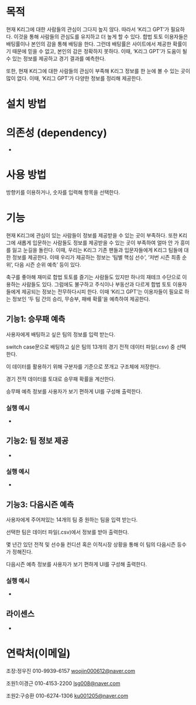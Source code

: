 # 목적

  현재 K리그에 대한 사람들의 관심이 그다지 높지 않다. 따라서 ‘K리그 GPT’가 필요하다. 이것을 통해 사람들의 관심도를 유지하고 더 높게 할 수 있다. 합법 토토 이용자들은 배팅률이나 본인의 감을 통해 배팅을 한다. 그런데 배팅률은 사이트에서 제공한 확률이기 때문에 믿을 수 없고, 본인의 감은 정확하지 못하다. 이때, ‘K리그 GPT’가 도움이 될 수 있는 정보를 제공하고 경기 결과를 예측한다.
  
  또한, 현재 K리그에 대한 사람들의 관심이 부족해 K리그 정보를 한 눈에 볼 수 있는 곳이 많이 없다. 이때, ‘K리그 GPT’가 다양한 정보를 정리해 제공한다.

# 설치 방법


  

# 의존성 (dependency)

-

# 사용 방법

방향키를 이용하거나, 숫자를 입력해 항목을 선택한다.

# 기능

  현재 K리그에 관심이 있는 사람들이 정보를 제공받을 수 있는 곳이 부족하다. 또한 K리그에 새롭게 입문하는 사람들도 정보를 제공받을 수 있는 곳이 부족하여 얼마 안 가 흥미를 잃고 눈길을 돌린다. 이때, 우리는 K리그 기존 팬들과 입문자들에게 K리그 팀들에 대한 정보를 제공한다. 이때 우리가 제공하는 정보는 ‘팀별 핵심 선수’, ‘저번 시즌 최종 순위’, 다음 시즌 순위 예측’ 등이 있다.
  
  축구를 좋아해 재미로 합법 토토를 즐기는 사람들도 있지만 하나의 재테크 수단으로 이용하는 사람들도 있다. 그럼에도 불구하고 주식이나 부동산과 다르게 합법 토토 이용자들에게 제공되는 정보는 전무하다시피 한다. 이때 ‘K리그 GPT’는 이용자들이 필요로 하는 정보인 ‘두 팀 간의 승리, 무승부, 패배 확률’을 예측하여 제공한다.


## 기능1: 승무패 예측

사용자에게 배팅하고 싶은 팀의 정보를 입력 받는다.

switch case문으로 배팅하고 싶은 팀의 13개의 경기 전적 데이터 파일(.csv) 중 선택한다.

이 데이터를 활용하기 위해 구분자를 기준으로 쪼개고 구조체에 저장한다.

경기 전적 데이터를 토대로 승무패 확률을 계산한다.

승무패 예측 정보를 사용자가 보기 편하게 UI를 구성해 출력한다.

### 실행 예시

-

## 기능2: 팀 정보 제공

-

### 실행 예시

-


## 기능3: 다음시즌 예측

사용자에게 주어져있는 14개의 팀 중 원하는 팀을 입력 받는다.

선택한 팀은 데이터 파일(.csv)에서 정보를 받아 출력한다.

몇 년간 있던 전적 및 선수들 컨디션 혹은 이적시장 상황을 통해 이 팀의 다음시즌 등수가 정해진다.

다음시즌 예측 정보를 사용자가 보기 편하게 UI를 구성해 출력한다.

### 실행 예시

-

## 라이센스

-

# 연락처(이메일)

조장:정우진 
010-9939-6157
woojin000612@naver.com

조원1:이경근
010-4153-2200
lsg008@naver.com 

조원2:구승환
010-6274-1306
ku001205@naver.com
